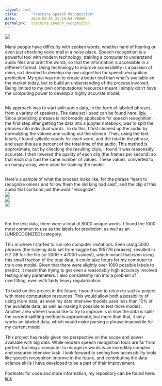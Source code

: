 ```yaml
---
layout: post
title:      "Training Speech Recognition"
date:       2020-09-01 22:19:04 +0000
permalink:  training_speech_recognition
---
```



![](https://eozt5q.ch.files.1drv.com/y4mOHUzwJVErQWol5EJXvbe7-EKwA3R-7JSkRr47iMA4SI_8EBz84tYygJuiZkxZYlILRC8ULxvE2vT4icrXAB11kKAhWo5reVKyj-mXK7WUDGhxy6k32wDwh5X_A73P9jXfWOB56WA1-0wu5uqaUinh-5I1usjyFck7Snpg1zNeEl6csPW5CT1QIxlfl3qrgRVqxA2fGYLYPsUHrDMe_aZ2A?width=412&height=355&cropmode=none)
<br><br>
Many people have difficulty with spoken words, whether hard of hearing or even just checking voice mail in a noisy place. Speech recognition is a powerful tool with modern technology; training a computer to understand audio files and print the words, so that the information is accessible in a different format. Using technology to improve accessibility is a passion of mine, so I decided to develop my own algorithm for speech recognition prediction. My goal was not to create a better tool than what's available on the market today, but to build an understanding of the process involved. Being limited to my own computational resources meant I simply don't have the computing power to develop a highly accurate model. <br><br>

My approach was to start with audio data, in the form of labeled phrases, from a variety of speakers. The data set I used can be found here: [link](https://www.kaggle.com/mozillaorg/common-voice). Since predicting phrases is not broadly applicable for speech recognition, the first step after getting the data into a jupyter notebook, was to split the phrases into individual words. To do this, I first cleaned up the audio by normalizing the volume and cutting out the silence. Then, using the text labels, I found syllable counts for each word, and the total in the phrase, and used this as a percent of the total time of the audio. This method is approximate, but by checking the resulting clips, I found it was reasonably accurate. I then lowered the quality of each clip (the frames per second) so that each clip had the same number of values. These values, converted to an numpy array, were used for training the model.<br><br>

Here's a sample of what the process looks like, for the phrase “learn to recognize omens and follow them the old king had said”, and the clip of this audio that contains just the word "recognize".<br>
![](https://eobsca.ch.files.1drv.com/y4m2-Kw6CRS5iAXUBTA2Cp8xzcp8uPGrojn_-34R07coiNvW1fxeFHvtdPaxEKRsp8OlWoFdpwJKBAe9muUCT3T59wlx2e_uqOW-Kz8VHqQ4AszXm2rV3Qycrz65N2RjQDOPsq1PtetvUBHCdKduVBLBedFnN78TZ8w-PQ3OoYyYI3CZAvdVrCCo5ZUo5wYsCaYV3PM0jgy6XpyUOYanqVpeQ?width=421&height=293&cropmode=none)
<br>
![](https://eoyiwg.ch.files.1drv.com/y4mrv-4uCIJbCvioKleMD4xDwxKsBv_olI9g3r7rkF9uFC08hfs2fNQ3j00zSYSU4vFyk1eBD_WJ9ZIMtaDJinSarwzkHgEcTl0NbCsIrHYx5fGA2fE4Rh1nPXn4YV-FfjSD0-1Y-wpq5Xw8rrsfJZ1yvECWEFeeTgJufXBtTig7GYKxAyxppbXF53nOTvG5180S4LABN7XToau4n2LCFPPtw?width=396&height=278&cropmode=none)<br>
![](https://eobzha.ch.files.1drv.com/y4mPNUm5fsHlBiEhMHrcEOhbDGN6A8D62NTYbJWxoW71x18HH8aJY7v6ihUE0Yl9dag-8OmxUUgIRU1AGbfPunIriglrFOZbierB3IP1ZewqhKbXJ4WbsNNW4VQC4Xo1hvrp7nwVAgQtOPrbUpAwxsPfYlOnDhqmJqLbXm4LIHaH4AciBAeDYsicl65TYfzHqNDaQLCl-PtgLFdpW9anSIZ8Q?width=396&height=278&cropmode=none)

<br><br>
For the text data, there were a total of 8000 unique words. I found the 1000 most common to use as the labels for prediction, as well as an [UNRECOGNIZED] category.
<br><br>
This is where I started to run into computer limitations. Even using 5000 phrases (the training data set from kaggle has 195776 phrases), resulted in 0.7 GB for the file (or 3000 * 47000 values!), which meant that even using this small fraction of the total data, it could take hours for my computer to train one model. Given that there were slightly over 1000 possible labels to predict, it meant that trying to get even a reasonably high accuracy involved testing many parameters. I also consistently ran into a problem of overfitting, even with fairly heavy regularization.
<br><br>
To build on this project in the future, I would love to return to such a project with more computation resources. This would allow both a possibility of using more data, as even my data intensive models used less than 10% of the available data, as well as making it possible to test more models. Another area where I would like to try to improve is in how the data is split-the current splitting method is approximate, but more than that, it only works on labeled data, which would make parsing a phrase impossible for my current model.
<br><br>
This project has really given me perspective on the scope and power available with big data. While modern speech recognition tools are far from perfect, training a computer to recognize words is an incredibly complex and resource intensive task. I look forward to seeing how accessibility tools like speech recognition improve in the future, and contributing the data science skills I have developed to be a part of their improvement.
<br><br>
Footnote: for code and more information, my repository can be found here: [link](https://github.com/anbillinger/capstone)
